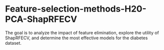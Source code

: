 # Feature-selection-methods-H20-PCA-ShapRFECV
The goal is to analyze the impact of feature elimination, explore the utility of ShapRFECV, and determine the most effective models for the diabetes dataset.
